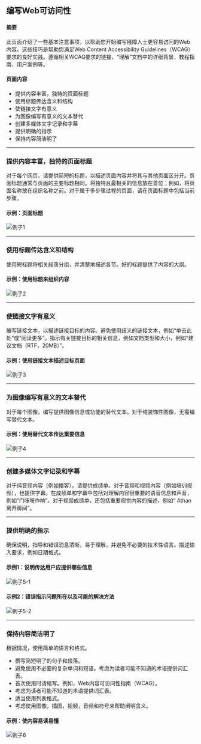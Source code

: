  ## 编写Web可访问性
 
 #### 摘要      
 
 此页面介绍了一些基本注意事项，以帮助您开始编写残障人士更容易访问的Web内容。这些技巧是帮助您满足Web Content Accessibility Guidelines（WCAG）要求的良好实践。遵循相关WCAG要求的链接，“理解”文档中的详细背景，教程指南，用户案例等。
 
 #### 页面内容
 
 +  提供内容丰富，独特的页面标题
 + 使用标题传达含义和结构
 + 使链接文字有意义                                                             
 + 为图像编写有意义的文本替代
 + 创建多媒体文字记录和字幕 
 + 提供明确的指示
 + 保持内容简洁明了
 
 ---

### 提供内容丰富，独特的页面标题

对于每个网页，请提供简短的标题，以描述页面内容并将其与其他页面区分开。页面标题通常与页面的主要标题相同。将独特且最相关的信息放在首位；例如，将页面名称放在组织名称之前。对于属于多步骤过程的页面，请在页面标题中包括当前步骤。

#### 示例：页面标题

 ![例子1](http://m.qpic.cn/psc?/V13n1hdE2vQ1fA/M4X34P*UDwP*fok89st23wBGIwFnDkwZCKUG8stNLb5tASZ4CfeZRiNpHKU4gHgI9EtMS.CsdiOkirMRGuUjXw!!/b&bo=UgI4AVICOAEDByI!&rf=viewer_4)

---

### 使用标题传达含义和结构

使用短标题将相关段落分组，并清楚地描述各节。好的标题提供了内容的大纲。

#### 示例：使用标题来组织内容

 ![例子2](http://m.qpic.cn/psc?/V13n1hdE2vQ1fA/8pLzIOZGGDcBctBkTesZqsjVYAXnymxGBLFJrdNYxlWAGJGinnnJVsZEiEdQUrWS.hHQE.FZRIzqPXcp3D3NMmT0B0qBN8d8m3RifM4i770!/b&bo=dgPqAHYD6gADFzI!&rf=viewer_4)

---

### 使链接文字有意义

编写链接文本，以描述链接目标的内容。避免使用歧义的链接文本，例如“单击此处”或“阅读更多”。指示有关链接目标的相关信息，例如文档类型和大小，例如“建议文档（RTF，20MB）”。

#### 示例：使用链接文本描述目标页面

 ![例子3](http://m.qpic.cn/psc?/V13n1hdE2vQ1fA/8pLzIOZGGDcBctBkTesZqpzG126ODtNJy8PLFdpEy12wbjjJaA1yE.rMXnJlapuopL3.IEsnSDGO*pAxSgjcQ1uXqSpVTSS6wvFYMkOtQq8!/b&bo=eANqAHgDagADFzI!&rf=viewer_4)

---

### 为图像编写有意义的文本替代

对于每个图像，编写提供图像信息或功能的替代文本。对于纯装饰性图像，无需编写替代文本。

#### 示例：使用替代文本传达重要信息

 ![例子4](http://m.qpic.cn/psc?/V13n1hdE2vQ1fA/8pLzIOZGGDcBctBkTesZqlxBLL11ZPml7GJ7FpVXUndZq.4qB5.ZBg2L3gQzcBZe38m.lrDAcfm.0S6FPGpGfFQCM4uLj7r1ShwuED9abIM!/b&bo=ZwRbAWcEWwEDFzI!&rf=viewer_4)

---

### 创建多媒体文字记录和字幕

对于纯音频内容（例如播客），请提供成绩单。对于音频和视频内容（例如培训视频），也提供字幕。在成绩单和字幕中包括对理解内容很重要的语音信息和声音，例如“门吱吱作响”。对于视频成绩单，还包括重要视觉内容的描述，例如“ Athan离开房间”。

---

### 提供明确的指示

确保说明，指导和错误消息清晰，易于理解，并避免不必要的技术性语言。描述输入要求，例如日期格式。

#### 示例1：说明传达用户应提供哪些信息

 ![例子5-1](http://m.qpic.cn/psc?/V13n1hdE2vQ1fA/8pLzIOZGGDcBctBkTesZqq2Z2Jd*KZ7rm7iQrQG2hJyo6Ep4C04lYhytrNpdPDvQNK2WACa1UViK4TX2B22w9vTQJoXs5oG5erZnH5oCs8M!/b&bo=ugKYALoCmAADFzI!&rf=viewer_4)
 
#### 示例2：错误指示问题所在以及可能的解决方法

 ![例子5-2](http://m.qpic.cn/psc?/V13n1hdE2vQ1fA/8pLzIOZGGDcBctBkTesZqtNSwm7HOwyfNDedSreJZUa4t4kR7kPtIMUFlqPSebM.HHSz3tLaasQVUpiESUxDFG*xZRrwkeiSlqp0siSAdVQ!/b&bo=tgF9ALYBfQADFzI!&rf=viewer_4)

---

### 保持内容简洁明了

根据情况，使用简单的语言和格式。
+ 撰写简短明了的句子和段落。
+ 避免使用不必要的复杂单词和短语。考虑为读者可能不知道的术语提供词汇表。
+ 首次使用时请缩写。例如，Web内容可访问性指南（WCAG）。
+ 考虑为读者可能不知道的术语提供词汇表。
+ 适当使用列表格式。
+ 考虑使用图像，插图，视频，音频和符号来帮助阐明含义。

#### 示例：使内容易读易懂

 ![例子6](http://m.qpic.cn/psc?/V13n1hdE2vQ1fA/8pLzIOZGGDcBctBkTesZqkcMN3Lr0mIiBB.x*MhWbWJNHv*RH*U4OcsBUXkdxAaOEqWUUwRmnLnBHtXYNW3FTgKhCIRVtZ5wz0q5x19eito!/b&bo=aQQJAmkECQIDFzI!&rf=viewer_4)
